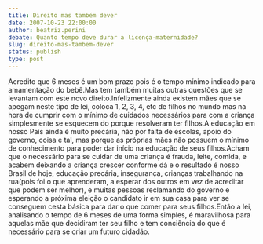 ```yaml
---
title: Direito mas também dever
date: 2007-10-23 22:00:00
author: beatriz.perini
debate: Quanto tempo deve durar a licença-maternidade?
slug: direito-mas-tambem-dever
status: publish 
type: post
---
```


Acredito que 6 meses é um bom prazo pois é o tempo mínimo indicado para amamentação do bebê.Mas tem também muitas outras questões que se levantam com este novo direito.Infelizmente ainda existem mães que se apegam neste tipo de lei, coloca 1, 2, 3, 4, etc de filhos no mundo mas na hora de cumprir com o mínimo de cuidados necessários para com a criança simplesmente se esquecem do porque resolveram ter filhos.A educação em nosso País ainda é muito precária, não por falta de escolas, apoio do governo, coisa e tal, mas porque as próprias mães não possuem o mínimo de conhecimento para poder dar início na educação de seus filhos.Acham que o necessário para se cuidar de uma criança é frauda, leite, comida, e acabem deixando a criança crescer conforme dá e o resultado é nosso Brasil de hoje, educação precária, insegurança, crianças trabalhando na rua(pois foi o que aprenderam, a esperar dos outros em vez de acreditar que podem ser melhor), e muitas pessoas reclamando do governo e esperando a próxima eleição o candidato ir em sua casa para ver se conseguem cesta básica para dar o que comer para seus filhos.Então a lei, analisando o tempo de 6 meses de uma forma simples, é maravilhosa para aquelas mãe que decidiram ter seu filho e tem conciência do que é necessário para se criar um futuro cidadão.
